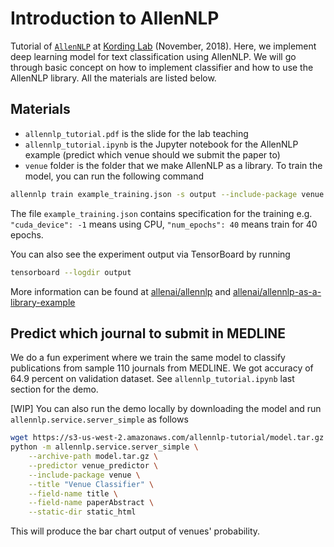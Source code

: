# Introduction to AllenNLP 

Tutorial of [`AllenNLP`](https://allennlp.org/) at [Kording Lab](http://kordinglab.com) (November, 2018). 
Here, we implement deep learning model for text classification using AllenNLP. 
We will go through basic concept on how to implement 
classifier and how to use the AllenNLP library. All the materials are listed below.


## Materials

- `allennlp_tutorial.pdf` is the slide for the lab teaching
- `allennlp_tutorial.ipynb` is the Jupyter notebook for the AllenNLP example (predict which venue should we submit the paper to)
- `venue` folder is the folder that we make AllenNLP as a library. To train the model, you can run the following command


```bash
allennlp train example_training.json -s output --include-package venue
```

The file `example_training.json` contains specification for the training e.g. 
`"cuda_device": -1` means using CPU, `"num_epochs": 40` means train for 40 epochs. 

You can also see the experiment output via TensorBoard by running

```bash
tensorboard --logdir output
```

More information can be found at [allenai/allennlp](https://github.com/allenai/allennlp) 
and [allenai/allennlp-as-a-library-example](https://github.com/allenai/allennlp-as-a-library-example)


## Predict which journal to submit in MEDLINE

We do a fun experiment where we train the same model to classify 
publications from sample 110 journals from MEDLINE. We got accuracy of 64.9 percent on validation dataset. See `allennlp_tutorial.ipynb` last section for the demo.

[WIP] You can also run the demo locally by downloading the model and run `allennlp.service.server_simple` as follows

```bash
wget https://s3-us-west-2.amazonaws.com/allennlp-tutorial/model.tar.gz
python -m allennlp.service.server_simple \
    --archive-path model.tar.gz \
    --predictor venue_predictor \
    --include-package venue \
    --title "Venue Classifier" \
    --field-name title \
    --field-name paperAbstract \
    --static-dir static_html
```

This will produce the bar chart output of venues' probability.